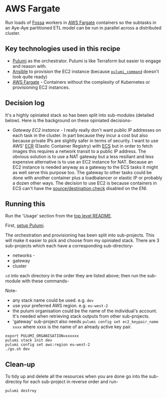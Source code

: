 # AWS Fargate

Run loads of [Fossa](https://github.com/Aye-Aye-Dev/Fossa) workers in [AWS Fargate](https://docs.aws.amazon.com/AmazonECS/latest/developerguide/AWS_Fargate.html) containers so the subtasks in an Aye-Aye partitioned ETL model can be run in parallel across a distributed cluster.

## Key technologies used in this recipe

* [Pulumi](https://www.pulumi.com/) as the orchestrator. Pulumi is like Terraform but easier to engage and reason with.
* [Ansible](https://www.ansible.com/) to provision the EC2 instance (because [`pulumi_command`](https://www.pulumi.com/registry/packages/command/) doesn't look quite ready)
* [AWS Fargate](https://docs.aws.amazon.com/AmazonECS/latest/developerguide/AWS_Fargate.html) - Containers without the complexity of Kubernetes or provisioning EC2 instances.

## Decision log

It's a highly opiniated stack so has been split into sub-modules (detailed below). Here is the background on these opiniated decisions-

* *Gateway EC2 instance* - I really really don't want public IP addresses on each task in the cluster. In part because they incur a cost but also because private IPs are slightly safer in terms of security. I want to use AWS' [ECR](https://aws.amazon.com/ecr/) (Elastic Container Registry) with [ECS](https://docs.aws.amazon.com/AmazonECS/latest/developerguide/Welcome.html) but in order to fetch images this requires a network transit to a public IP address. The obvious solution is to use a NAT gateway but a less resiliant and less expensive alternative is to use an EC2 instance for NAT. Because an EC2 instance is needed anyway as a gateway to the ECS tasks it might as well serve this purpose too. The gateway to other tasks could be done with another container plus a loadbalancer or elastic IP or probably a dozen other ways. The decision to use EC2 is because containers in ECS can't have the [source/destination check](https://docs.aws.amazon.com/AmazonECS/latest/developerguide/task-networking-awsvpc.html) disabled on the ENI. 


## Running this

Run the 'Usage' section from the [top level README](../README.md).

First, [setup Pulumi](https://www.pulumi.com/docs/get-started/).

The orchestration and provisioning has been split into sub-projects. This will make it easier to pick and choose from my opiniated stack. There are 3 sub-projects which each have a corresponding sub-directory-

* networks - 
* gateway
* cluster


`cd` into each directory in the order they are listed above; then run the sub-module with these commands- 

Note-
* any stack name could be used. e.g. `dev`
* use your preferred AWS region. e.g. `eu-west-2`
* the pulumi organisation could be the name of the individual's account. It's needed when retrieving stack outputs from other sub-projects.
* 'gateway' sub-project also needs `pulumi config set ec2_keypair_name xxxx` where xxxx is the name of an already active key pair.

```shell
export PULUMI_ORGANISATION=xxxxxx
pulumi stack init dev
pulumi config set aws:region eu-west-2
./go.sh dev
```

## Clean-up

To tidy up and delete all the resources when you are done go into the sub-directoy for each sub-project in reverse order and run-

```
pulumi destroy
```
